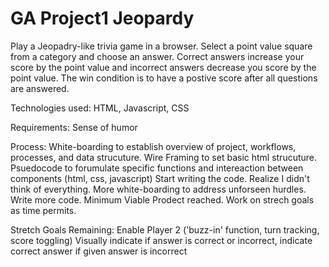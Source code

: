 # GA Project1 Jeopardy

Play a Jeopadry-like trivia game in a browser. Select a point value square from a category and choose an answer. Correct answers increase your score by the point value and incorrect answers decrease you score by the point value. The win condition is to have a postive score after all questions are answered.

Technologies used:
HTML, Javascript, CSS

Requirements:
Sense of humor

Process:
White-boarding to establish overview of project, workflows, processes, and data strucuture.
Wire Framing to set basic html strucuture.
Psuedocode to forumulate specific functions and intereaction between components (html, css, javascript)
Start writing the code. Realize I didn't think of everything.
More white-boarding to address unforseen hurdles.
Write more code.
Minimum Viable Prodect reached. Work on strech goals as time permits.

Stretch Goals Remaining:
Enable Player 2 ('buzz-in' function, turn tracking, score toggling)
Visually indicate if answer is correct or incorrect, indicate correct answer if given answer is incorrect

